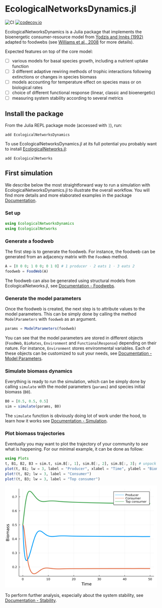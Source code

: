 # EcologicalNetworksDynamics.jl

![CI](https://github.com/BecksLab/EcologicalNetworksDynamics.jl.jl/workflows/CI/badge.svg?branch=main)
[![codecov.io](http://codecov.io/github/BecksLab/EcologicalNetworksDynamics.jl.jl/coverage.svg?branch=main)](http://codecov.io/github/BecksLab/EcologicalNetworksDynamics.jl.jl?branch=main)

EcologicalNetworksDynamics is a Julia package that implements the bioenergetic
consumer-resource model from [Yodzis and Innès (1992)](https://www.journals.uchicago.edu/doi/abs/10.1086/285380) adapted to foodwebs
(see [Williams et al., 2008](https://link.springer.com/chapter/10.1007/978-1-4020-5337-5_2) for more details).

Expected features on top of the core model:

  - [ ] various models for basal species growth, including a nutrient uptake function
  - [ ] 3 different adaptive rewiring methods of trophic interactions following extinctions or
    changes in species biomass
  - [ ] models accounting for temperature effect on species mass or on biological rates
  - [ ] choice of different functional response (linear, classic and bioenergetic)
  - [ ] measuring system stability according to several metrics

## Install the package

From the Julia REPL package mode (accessed with `]`), run:

```pkg-julia
add EcologicalNetworksDynamics
```

To use EcologicalNetworksDynamics.jl at its full potential you probably want to install
[EcologicalNetworks.jl](http://docs.ecojulia.org/EcologicalNetworks.jl/stable/):

```pkg-julia
add EcologicalNetworks
```

## First simulation

We describe below the most straightforward way to run a simulation with
EcologicalNetworksDynamics.jl to illustrate the overall workflow. You will find more details and
more elaborated examples in the package [Documentation](https://docs-url).

### Set up

```julia
using EcologicalNetworksDynamics
using EcologicalNetworks
```

### Generate a foodweb

The first step is to generate the foodweb. For instance, the foodweb can be generated from
an adjacency matrix with the `FoodWeb` method.

```julia
A = [0 0 0; 1 0 0; 0 1 0] # 1 producer ⋅ 2 eats 1 ⋅ 3 eats 2
foodweb = FoodWeb(A)
```

The foodweb can also be generated using structural models from EcologicalNetworks.jl, see
[Documentation - Foodwebs](https://docs-url/foodwebs).

### Generate the model parameters

Once the foodweb is created, the next step is to attribute values to the model parameters.
This can be simply done by calling the method `ModelParameters` with `foodweb` as an
argument.

```julia
params = ModelParameters(foodweb)
```

You can see that the model parameters are stored in different objects (`FoodWeb`,
`BioRates`, `Environment` and `FunctionalResponse`) depending on their nature. For instance,
`Environment` stores environmental variables. Each of these objects can be customized to
suit your needs, see [Documentation - Model Parameters](https://docs-url/modelparameters).

### Simulate biomass dynamics

Everything is ready to run the simulation, which can be simply done by calling `simulate`
with the model parameters (`params`) and species initial biomass (`B0`).

```julia
B0 = [0.5, 0.5, 0.5]
sim = simulate(params, B0)
```

The `simulate` function is obviously doing lot of work under the hood, to learn how it works
see [Documentation - Simulation](https://docs-url/simulation).

### Plot biomass trajectories

Eventually you may want to plot the trajectory of your community to *see* what is happening.
For our minimal example, it can be done as follow:

```julia
using Plots
t, B1, B2, B3 = sim.t, sim.B[:, 1], sim.B[:, 2], sim.B[:, 3]; # unpack variables
plot(t, B1; lw = 3, label = "Producer", xlabel = "Time", ylabel = "Biomass")
plot!(t, B2; lw = 3, label = "Consumer")
plot!(t, B3; lw = 3, label = "Top consumer")
```

![Biomass trajectories](biomass_trajectory_example.png)

To perform further analysis, especially about the system stability, see
[Documentation - Stability](https://docs-url/stability).
